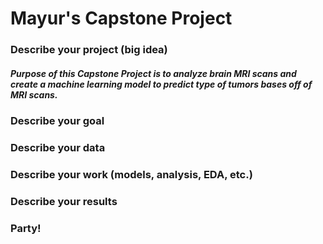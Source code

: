 # Mayur's Capstone Project

### Describe your project (big idea)
##### Purpose of this Capstone Project is to analyze brain MRI scans and create a machine learning model to predict type of tumors bases off of MRI scans.
### Describe your goal

### Describe your data

### Describe your work (models, analysis, EDA, etc.)

### Describe your results

### Party!